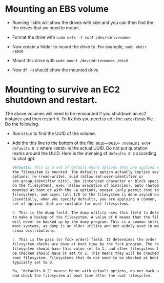 # Mounting an EBS volume

* Running `lsblk will show the drives with size and you can then find the
  the drives that we need to mount.

* Format the drive with `sudo mkfs -t ext4 /dev/<drivename>`

* Now create a folder to mount the drive to. For example,
  `sudo mkdir /ebs0`

* Mount this drive with `sudo mount /dev/<drivename> /ebs0`

* Now `df -H` should show the mounted drive

# Mounting to survive an EC2 shutdown and restart.

The above volumes will need to be remounted if you shutdown an ec2 instance
and then restart it. To fix this you need to edit the `/etc/fstab` file. Do the
following.

* Run `blkid` to find the UUID of the volume.

* Add the this line to the bottom of the file:
  `UUID=<UUID> /nvme1n1 ext4 defaults 0 2` where `<UUID>` is the actual UUID.
  Do not put quotation marks around the UUID. Here is the menaing of
  `defaults 0 2` according to chat gpt.

  ```markdown 
  defaults: This is a set of default mount options that are applied when
  the filesystem is mounted. The defaults option actually implies several other
  options: rw (read-write), suid (allow set-user-identifier or
  set-group-identifier bits), dev (interpret character or block special devices
  on the filesystem), exec (allow execution of binaries), auto (automatically
  mounted at boot or with the -a option), nouser (only permit root to mount the
  filesystem), and async (all I/O to the filesystem is done asynchronously).
  Essentially, when you specify defaults, you are applying a common, standard
  set of options that are suitable for most filesystems.

  0. This is the dump field. The dump utility uses this field to determine when
  to make a backup of the filesystem. A value of 0 means that the filesystem
  will never be backed up by the dump program. This is a common setting for
  most systems, as dump is an older utility and not widely used in many modern
  Linux distributions.

  2. This is the pass (or fsck order) field. It determines the order in which
  filesystem checks are done at boot time by the fsck program. The root
  filesystem should have this value set to 1, and other filesystems that should
  be checked should have it set to 2. This means they will be checked after the
  root filesystem. Filesystems that do not need to be checked at boot time are
  typically set to 0.

  So, "defaults 0 2" means: Mount with default options, do not back up with dump,
  and check the filesystem at boot time after the root filesystem. 
  ```
